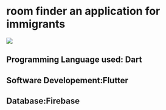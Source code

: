 # room finder an application for immigrants
![](roomfinder.gif)


## Programming Language used: Dart

## Software Developement:Flutter

## Database:Firebase




